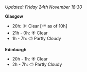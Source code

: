*Updated: Friday 24th November 18:30*

**Glasgow**

* 20h: :sunny: Clear [:partly_sunny: as of 10h]
* 21h - 0h: :sunny: Clear
* 1h - 7h: :partly_sunny: Partly Cloudy

**Edinburgh**

* 20h - 1h: :sunny: Clear
* 2h - 7h: :partly_sunny: Partly Cloudy
